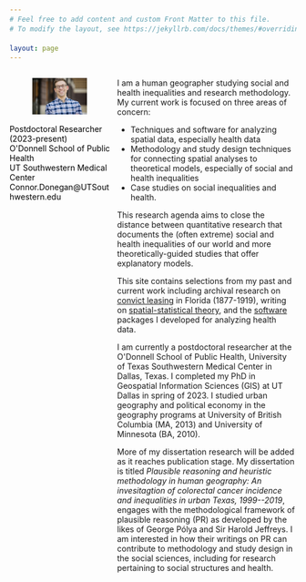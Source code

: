 ```yaml
---
# Feel free to add content and custom Front Matter to this file.
# To modify the layout, see https://jekyllrb.com/docs/themes/#overriding-theme-defaults

layout: page
---
```



<div id="left" style="float:left; width:35%; color:Black; font-size:14px">

<figure>
<img src="/assets/pic-smiling.jpeg" />
</figure>

<p> Postdoctoral Researcher (2023-present) <br/>
O'Donnell School of Public Health <br/>
UT Southwestern Medical Center <br/>
Connor.Donegan@UTSouthwestern.edu <br/></p>
              
</div>

<div id="right" style="float:right; width:62.5%;">

<p> I am a human geographer studying social and health inequalities and research methodology. My current work is focused on three areas of concern:

<ul>
  <li> Techniques and software for analyzing spatial data, especially health data </li>
  <li> Methodology and study design techniques for connecting spatial analyses to theoretical models, especially of social and health inequalities </li>
  <li> Case studies on social inequalities and health. </li>
</ul>

This research agenda aims to close the distance between quantitative research that documents the (often extreme) social and health inequalities of our world and more theoretically-guided studies that offer explanatory models.</p>

<p>This site contains selections from my past and current work including archival research on <a href="{{ site.baseurl }}/florida/">convict leasing</a> in Florida (1877-1919), writing on  <a href="{{ site.baseurl }}/spatial-stats-theory/">spatial-statistical theory</a>, and the  <a href="{{ site.baseurl }}/software/">software</a> packages I developed for analyzing health data.</p>

<p> I am currently a postdoctoral researcher at the O'Donnell School of Public Health, University of Texas Southwestern Medical Center in Dallas, Texas. I completed my PhD in Geospatial Information Sciences (GIS) at UT Dallas in spring of 2023. I studied urban geography and political economy in the geography programs at University of British Columbia (MA, 2013) and University of Minnesota (BA, 2010). </p>

<p>More of my dissertation research will be added as it reaches publication stage. My dissertation is titled <i>Plausible reasoning and heuristic methodology in human geography: An invesitagtion of colorectal cancer incidence and inequalities in urban Texas, 1999--2019</i>, engages with the methodological framework of plausible reasoning (PR) as developed by the likes of George Po&#769;lya and Sir Harold Jeffreys. I am interested in how their writings on PR can contribute to methodology and study design in the social sciences, including for research pertaining to social structures and health.</p>

